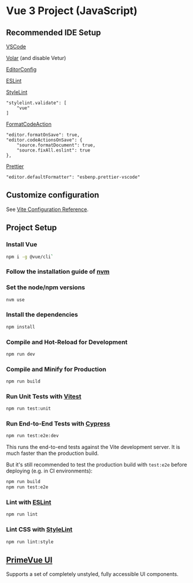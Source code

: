 # Vue 3 Project (JavaScript)

## Recommended IDE Setup

[VSCode](https://code.visualstudio.com/)

[Volar](https://marketplace.visualstudio.com/items?itemName=Vue.volar) (and disable Vetur)

[EditorConfig](https://marketplace.visualstudio.com/items?itemName=EditorConfig.EditorConfig)

[ESLint](https://marketplace.visualstudio.com/items?itemName=dbaeumer.vscode-eslint)

[StyleLint](https://marketplace.visualstudio.com/items?itemName=stylelint.vscode-stylelint)

```
"stylelint.validate": [
    "vue"
]
```

[FormatCodeAction](https://marketplace.visualstudio.com/items?itemName=rohit-gohri.format-code-action)

```
"editor.formatOnSave": true,
"editor.codeActionsOnSave": {
    "source.formatDocument": true,
    "source.fixAll.eslint": true
},
```

[Prettier](https://marketplace.visualstudio.com/items?itemName=esbenp.prettier-vscode)

```
"editor.defaultFormatter": "esbenp.prettier-vscode"
```

## Customize configuration

See [Vite Configuration Reference](https://vitejs.dev/config/).

## Project Setup

### Install Vue

```sh
npm i -g @vue/cli`
```

### Follow the installation guide of [nvm](https://github.com/nvm-sh/nvm)

### Set the node/npm versions

```sh
nvm use
```

### Install the dependencies

```sh
npm install
```

### Compile and Hot-Reload for Development

```sh
npm run dev
```

### Compile and Minify for Production

```sh
npm run build
```

### Run Unit Tests with [Vitest](https://vitest.dev/)

```sh
npm run test:unit
```

### Run End-to-End Tests with [Cypress](https://www.cypress.io/)

```sh
npm run test:e2e:dev
```

This runs the end-to-end tests against the Vite development server.
It is much faster than the production build.

But it's still recommended to test the production build with `test:e2e` before deploying (e.g. in CI environments):

```sh
npm run build
npm run test:e2e
```

### Lint with [ESLint](https://eslint.org/)

```sh
npm run lint
```

### Lint CSS with [StyleLint](https://stylelint.io/)

```sh
npm run lint:style
```

## [PrimeVue UI](https://primevue.org/)

Supports a set of completely unstyled, fully accessible UI components.
